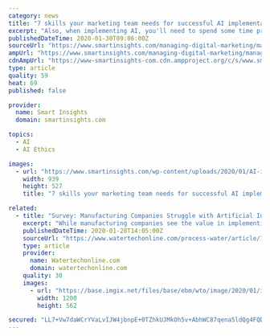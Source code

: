 ```yaml
---
category: news
title: "7 skills your marketing team needs for successful AI implementation"
excerpt: "Also, when implementing AI, you'll need to spend some time preparing your specialists who will work with AI-improved processes. This is a difficult point because it’s connected with ethics, the basic values of your company, and your readiness to apply the results of AI. Implementing AI might be considered a step toward establishing a data ..."
publishedDateTime: 2020-01-30T09:06:00Z
sourceUrl: "https://www.smartinsights.com/managing-digital-marketing/managing-marketing-technology/7-skills-your-marketing-team-needs-ai-implementation/"
ampUrl: "https://www.smartinsights.com/managing-digital-marketing/managing-marketing-technology/7-skills-your-marketing-team-needs-ai-implementation/amp/"
cdnAmpUrl: "https://www-smartinsights-com.cdn.ampproject.org/c/s/www.smartinsights.com/managing-digital-marketing/managing-marketing-technology/7-skills-your-marketing-team-needs-ai-implementation/amp/"
type: article
quality: 59
heat: 69
published: false

provider:
  name: Smart Insights
  domain: smartinsights.com

topics:
  - AI
  - AI Ethics

images:
  - url: "https://www.smartinsights.com/wp-content/uploads/2020/01/AI-implementation-priority.png"
    width: 939
    height: 527
    title: "7 skills your marketing team needs for successful AI implementation"

related:
  - title: "Survey: Manufacturing Companies Struggle with Artificial Intelligence Implementation"
    excerpt: "While manufacturing companies see the value in implementing artificial intelligence (AI) solutions, many are struggling to deliver clear results and are reevaluating their strategy, according to a new report. The report was commissioned by Plutoshift, a provider of automated performance monitoring for industrial workflows. The findings revealed ..."
    publishedDateTime: 2020-01-28T14:05:00Z
    sourceUrl: "https://www.watertechonline.com/process-water/article/14075076/manufacturing-companies-struggling-with-artificial-intelligence-implementation"
    type: article
    provider:
      name: Watertechonline.com
      domain: watertechonline.com
    quality: 30
    images:
      - url: "https://base.imgix.net/files/base/ebm/wto/image/2020/01/iStock_1150208423_ipopba.5e2751427a9f5.png?auto=format&fit=max&w=1200"
        width: 1200
        height: 562

secured: "LL7+Vw7daWCrYVaLvIJW4jbnpE+0TZhkUJMkOh5v+AbhWC87qena5ldQg4FQD+Owk2eWiLHwCbJnXIxXs0or9Di9tpJEK0ISBEX1yczV89D+kH04eLM+2261dWH/CeVuSWdHn6RHIN/GMDGtPQGRIPM/V/x6SXHXAXRJmZP9zrIPNGWZo6Gu6AYzg+xEVjpR6L0Ul+eFH3t8JMGIhSw5iGGYEwmCJFyb2ffYLQfdWaci8mbdB0AdW9nVWnCyj45jwQ4iHHCV/mKOO7BcO9oUGyBgKyPpGrTit04V8/d+/IsUj7J3Tcd7Firx0yIsC1ukIBmaFs/V7rQIxKnXgZIMaAln3H8Wrd2JAyN/xC49rW8dOj9IBESEFPAYMvKQWzzBPx7uUkpRATV8QpMb9lHDcpnWJ9QlDY4t6YI3IGwUlD8I3JQHhdGGreSQcishyRA0Lp/dl8IMPtCLOXiy/V0S1u49y1YJOkiYRvZvCaFhPtY=;JJ4sVBq6FcwYrexPG6Jq+g=="
---
```



